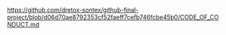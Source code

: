 https://github.com/dretox-sontex/github-final-project/blob/d06d70ae8792353cf52faeff7cefb746fcbe45b0/CODE_OF_CONDUCT.md
